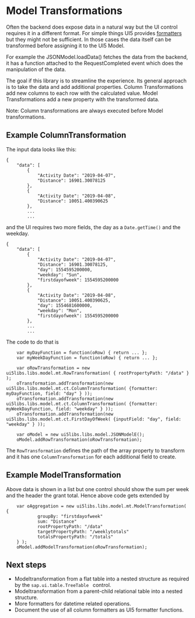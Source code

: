 # Model Transformations

Often the backend does expose data in a natural way but the UI control requires it in a different format. 
For simple things UI5 provides [formatters](https://help.sap.com/doc/saphelp_nw75/7.5.5/de-DE/0f/8626ed7b7542ffaa44601828db20de/content.htm?no_cache=true) but they might not be sufficient. In those cases the data itself can be transformed before assigning it to the UI5 Model.

For example the JSONModel.loadData() fetches the data from the backend, it has a function attached to the RequestCompleted event which does the manipulation of the data.

The goal if this library is to streamline the experience.
Its general approach is to take the data and add additional properties. 
Column Transformations add new columns to each row with the calculated value.
Model Transformations add a new property with the transformed data.

Note: Column transformations are always executed before Model transformations.

## Example ColumnTransformation

The input data looks like this:

```
{
	"data": [
		{
			"Activity Date": "2019-04-07",
			"Distance": 16901.30078125
		},
		{
			"Activity Date": "2019-04-08",
			"Distance": 10051.400390625
		},
		...
		...
```

and the UI requires two more fields, the day as a `Date.getTime()` and the weekday.

```
{
	"data": [
		{
			"Activity Date": "2019-04-07",
			"Distance": 16901.30078125,
			"day": 1554595200000,
			"weekday": "Sun",
			"firstdayofweek": 1554595200000
		},
		{
			"Activity Date": "2019-04-08",
			"Distance": 10051.400390625,
			"day": 1554681600000,
			"weekday": "Mon",
			"firstdayofweek": 1554595200000
		},
		...
		...
```

The code to do that is

```
	var myDayFunction = function(oRow) { return ... };
	var myWeekDayFunction = function(oRow) { return ... };
	
	var oRowTransformation = new ui5libs.libs.model.mt.RowTransformation( { rootPropertyPath: "/data" } );
	oTransformation.addTransformation(new ui5libs.libs.model.mt.ct.ColumnTransformation( {formatter: myDayFunction, field: "day" } ));
	oTransformation.addTransformation(new ui5libs.libs.model.mt.ct.ColumnTransformation( {formatter: myWeekDayFunction, field: "weekday" } ));
	oTransformation.addTransformation(new ui5libs.libs.model.mt.ct.FirstDayOfWeek( {inputField: "day", field: "weekday" } ));
	
	var oModel = new ui5libs.libs.model.JSONModelE();
	oModel.addRowTransformation(oRowTransformation);
```

The `RowTransformation` defines the path of the array property to transform and it has one `ColumnTransformation` for each additional field to create.


## Example ModelTransformation

Above data is shown in a list but one control should show the sum per week and the header the grant total.
Hence above code gets extended by

```
	var oAggregation = new ui5libs.libs.model.mt.ModelTransformation( {
			groupBy: "firstdayofweek"
			sum: "Distance"
			rootPropertyPath: "/data"
			targetPropertyPath: "/weeklytotals"
			totalsPropertyPath: "/totals"
	} );
	oModel.addModelTransformation(oRowTransformation);
```


## Next steps

- Modeltransformation from a flat table into a nested structure as required by the `sap.ui.table.TreeTable ` control.
- Modeltransformation from a parent-child relational table into a nested structure.
- More formatters for datetime related operations.
- Document the use of all column formatters as UI5 formatter functions.

